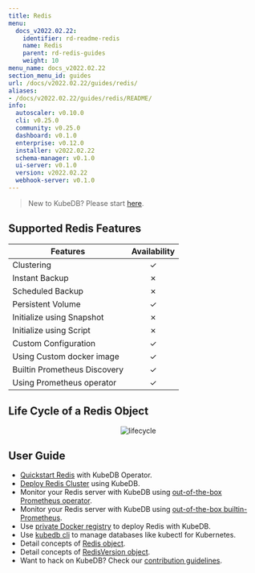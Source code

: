 ```yaml
---
title: Redis
menu:
  docs_v2022.02.22:
    identifier: rd-readme-redis
    name: Redis
    parent: rd-redis-guides
    weight: 10
menu_name: docs_v2022.02.22
section_menu_id: guides
url: /docs/v2022.02.22/guides/redis/
aliases:
- /docs/v2022.02.22/guides/redis/README/
info:
  autoscaler: v0.10.0
  cli: v0.25.0
  community: v0.25.0
  dashboard: v0.1.0
  enterprise: v0.12.0
  installer: v2022.02.22
  schema-manager: v0.1.0
  ui-server: v0.1.0
  version: v2022.02.22
  webhook-server: v0.1.0
---
```


> New to KubeDB? Please start [here](/docs/v2022.02.22/README).

## Supported Redis Features

| Features                     | Availability |
| ---------------------------- | :----------: |
| Clustering                   |   &#10003;   |
| Instant Backup               |   &#10007;   |
| Scheduled Backup             |   &#10007;   |
| Persistent Volume            |   &#10003;   |
| Initialize using Snapshot    |   &#10007;   |
| Initialize using Script      |   &#10007;   |
| Custom Configuration         |   &#10003;   |
| Using Custom docker image    |   &#10003;   |
| Builtin Prometheus Discovery |   &#10003;   |
| Using Prometheus operator    |   &#10003;   |

## Life Cycle of a Redis Object

<p align="center">
  <img alt="lifecycle"  src="/docs/v2022.02.22/images/redis/redis-lifecycle.svg">
</p>

## User Guide

- [Quickstart Redis](/docs/v2022.02.22/guides/redis/quickstart/quickstart) with KubeDB Operator.
- [Deploy Redis Cluster](/docs/v2022.02.22/guides/redis/clustering/redis-cluster) using KubeDB.
- Monitor your Redis server with KubeDB using [out-of-the-box Prometheus operator](/docs/v2022.02.22/guides/redis/monitoring/using-prometheus-operator).
- Monitor your Redis server with KubeDB using [out-of-the-box builtin-Prometheus](/docs/v2022.02.22/guides/redis/monitoring/using-builtin-prometheus).
- Use [private Docker registry](/docs/v2022.02.22/guides/redis/private-registry/using-private-registry) to deploy Redis with KubeDB.
- Use [kubedb cli](/docs/v2022.02.22/guides/redis/cli/cli) to manage databases like kubectl for Kubernetes.
- Detail concepts of [Redis object](/docs/v2022.02.22/guides/redis/concepts/redis).
- Detail concepts of [RedisVersion object](/docs/v2022.02.22/guides/redis/concepts/catalog).
- Want to hack on KubeDB? Check our [contribution guidelines](/docs/v2022.02.22/CONTRIBUTING).
